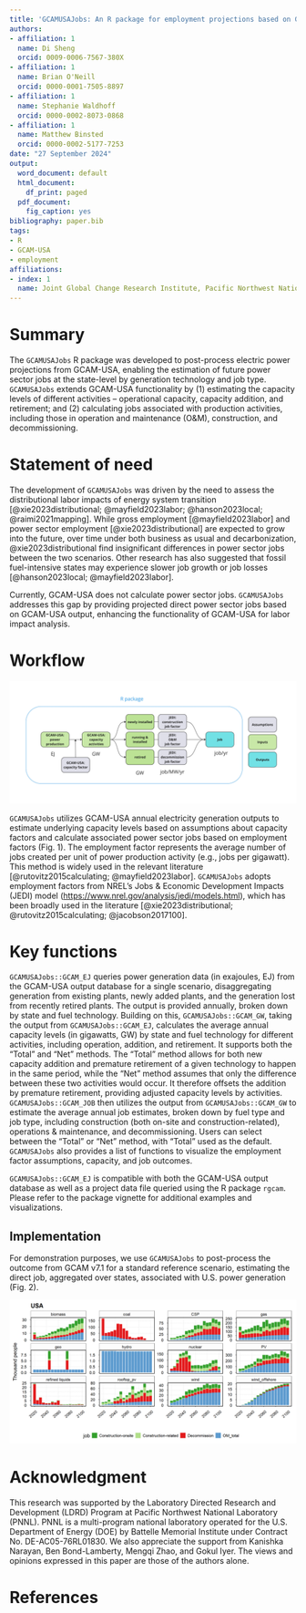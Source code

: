 ```yaml
---
title: 'GCAMUSAJobs: An R package for employment projections based on GCAM-USA power sector outcomes'
authors:
- affiliation: 1
  name: Di Sheng
  orcid: 0009-0006-7567-380X
- affiliation: 1
  name: Brian O'Neill
  orcid: 0000-0001-7505-8897
- affiliation: 1
  name: Stephanie Waldhoff
  orcid: 0000-0002-8073-0868
- affiliation: 1
  name: Matthew Binsted
  orcid: 0000-0002-5177-7253
date: "27 September 2024"
output:
  word_document: default
  html_document:
    df_print: paged
  pdf_document:
    fig_caption: yes
bibliography: paper.bib
tags:
- R
- GCAM-USA
- employment
affiliations:
- index: 1
  name: Joint Global Change Research Institute, Pacific Northwest National Laboratory, College Park, MD, USA
---
```


# Summary

The `GCAMUSAJobs` R package was developed to post-process electric power projections from GCAM-USA, enabling the estimation of future power sector jobs at the state-level by generation technology and job type. `GCAMUSAJobs` extends GCAM-USA functionality by (1) estimating the capacity levels of different activities – operational capacity, capacity addition, and retirement; and (2) calculating jobs associated with production activities, including those in operation and maintenance (O&M), construction, and decommissioning.

# Statement of need

The development of `GCAMUSAJobs` was driven by the need to assess the distributional labor impacts of energy system transition [@xie2023distributional; @mayfield2023labor; @hanson2023local; @raimi2021mapping]. While gross employment [@mayfield2023labor] and power sector employment [@xie2023distributional] are expected to grow into the future,  over time under both business as usual and decarbonization, @xie2023distributional
find insignificant differences in power sector jobs between the two scenarios.  Other research has also suggested that fossil fuel-intensive states may experience slower job growth or job losses [@hanson2023local; @mayfield2023labor].

Currently, GCAM-USA does not calculate power sector jobs. `GCAMUSAJobs` addresses this gap by providing projected direct power sector jobs based on GCAM-USA output, enhancing the functionality of GCAM-USA for labor impact analysis.

# Workflow

![Figure. 1. Package workflow.](Workflow.png)

`GCAMUSAJobs` utilizes GCAM-USA annual electricity generation outputs to estimate underlying capacity levels based on assumptions about capacity factors and calculate associated power sector jobs based on employment factors (Fig. 1). The employment factor represents the average number of jobs created per unit of power production activity (e.g., jobs per gigawatt). This method is widely used in the relevant literature [@rutovitz2015calculating; @mayfield2023labor]. `GCAMUSAJobs` adopts employment factors from NREL’s Jobs & Economic Development Impacts (JEDI) model (<https://www.nrel.gov/analysis/jedi/models.html>), which has been broadly used in the literature [@xie2023distributional; @rutovitz2015calculating; @jacobson2017100].

# Key functions

`GCAMUSAJobs::GCAM_EJ` queries power generation data (in exajoules, EJ) from the GCAM-USA output database for a single scenario, disaggregating generation from existing plants, newly added plants, and the generation lost from recently retired plants. The output is provided annually, broken down by state and fuel technology. Building on this, `GCAMUSAJobs::GCAM_GW`, taking the output from `GCAMUSAJobs::GCAM_EJ`, calculates the average annual capacity levels (in gigawatts, GW) by state and fuel technology for different activities, including operation, addition, and retirement. It supports both the “Total” and “Net” methods. The “Total” method allows for both new capacity addition and premature retirement of a given technology to happen in the same period, while the “Net” method assumes that only the difference between these two activities would occur. It therefore offsets the addition by premature retirement, providing adjusted capacity levels by activities. `GCAMUSAJobs::GCAM_JOB` then utilizes the output from `GCAMUSAJobs::GCAM_GW` to estimate the average annual job estimates, broken down by fuel type and job type, including construction (both on-site and construction-related), operations & maintenance, and decommissioning. Users can select between the “Total” or “Net” method, with “Total” used as the default. `GCAMUSAJobs` also provides a list of functions to visualize the employment factor assumptions, capacity, and job outcomes.

`GCAMUSAJobs::GCAM_EJ` is compatible with both the GCAM-USA output database as well as a project data file queried using the R package `rgcam`. Please refer to the package vignette for additional examples and visualizations.


## Implementation

For demonstration purposes, we use `GCAMUSAJobs` to post-process the outcome from GCAM v7.1 for a standard reference scenario, estimating the direct job, aggregated over states, associated with U.S. power generation (Fig. 2).

![Figure. 2. Annual average power sector jobs by fuel and job types over a 5-year model period. Note that y-axes have different scales.](Jobs.png)

# Acknowledgment

This research was supported by the Laboratory Directed Research and Development (LDRD) Program at Pacific Northwest National Laboratory (PNNL). PNNL is a multi-program national laboratory operated for the U.S. Department of Energy (DOE) by Battelle Memorial Institute under Contract No. DE-AC05-76RL01830. We also appreciate the support from Kanishka Narayan, Ben Bond-Lamberty, Mengqi Zhao, and Gokul Iyer. The views and opinions expressed in this paper are those of the authors alone.

# References
